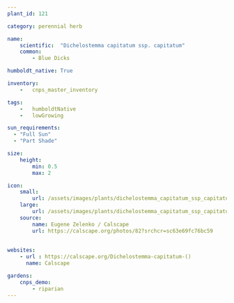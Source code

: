```yaml
---
plant_id: 121

category: perennial herb

name: 
    scientific:  "Dichelostemma capitatum ssp. capitatum"  
    common:  
        - Blue Dicks 

humboldt_native: True

inventory: 
    -   cnps_master_inventory

tags: 
    -   humboldtNative
    -   lowGrowing

sun_requirements:
  - "Full Sun"
  - "Part Shade"

size:
    height: 
        min: 0.5
        max: 2

icon: 
    small: 
        url: /assets/images/plants/dichelostemma_capitatum_ssp_capitatum.jpg
    large: 
        url: /assets/images/plants/dichelostemma_capitatum_ssp_capitatum_lg.jpg
    source:
        name: Eugene Zelenko / Calscape
        url: https://calscape.org/photos/82?srchcr=sc63e69fc76bc59 
 
 
websites:
    - url : https://calscape.org/Dichelostemma-capitatum-() 
      name: Calscape

gardens:
    cnps_demo:
        - riparian
---
```

